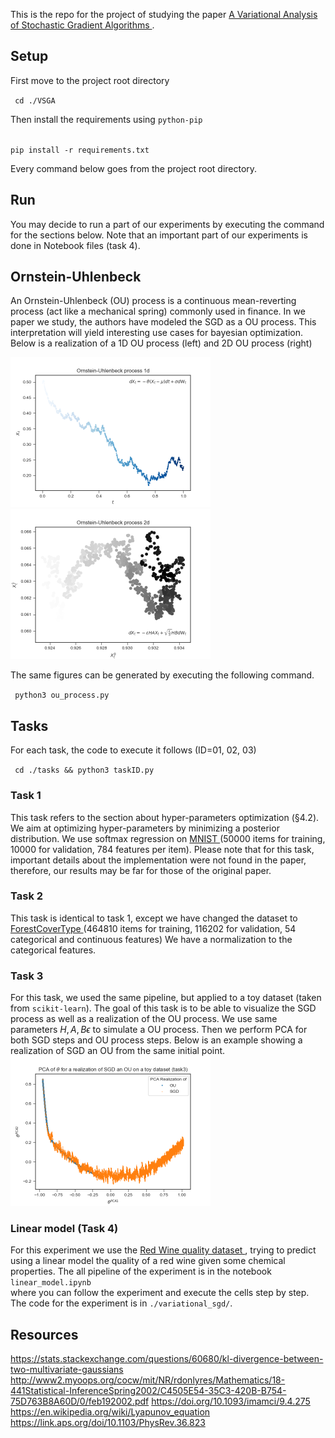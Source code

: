 This is the repo for the project of studying the paper <a href="https://arxiv.org/pdf/1602.02666.pdf"> A Variational Analysis of Stochastic Gradient Algorithms </a>. 
## Setup  
First move to the project root directory 

<code> cd ./VSGA </code>

Then install the requirements using <code>python-pip</code>

<code>
pip install -r requirements.txt
</code>

Every command below goes from the project root directory.

## Run
You may decide to run a part of our experiments by executing the command for the sections below. Note that an important part of our experiments is done in Notebook files (task 4).


## Ornstein-Uhlenbeck 
An Ornstein-Uhlenbeck (OU) process is a continuous mean-reverting process (act like a mechanical spring) commonly used in finance. 
In we paper we study, the authors have modeled the SGD as a OU process. This interpretation will yield interesting use cases for bayesian optimization.
Below is a realization of a 1D OU process (left) and 2D OU process (right) 

<img src="data/fig/ou1d.png" width="320px" height="240px"  alt="1D OU process"/><img src="data/fig/ou2d.png" width="320px" height="240px"  alt="2D OU process"/> 

The same figures can be generated by executing the following command. 

<code> python3 ou_process.py </code>

## Tasks 
For each task, the code to execute it follows (ID=01, 02, 03)

<code> cd ./tasks && python3 taskID.py</code>

### Task 1

This task refers to the section about hyper-parameters optimization (§4.2). We aim at optimizing hyper-parameters by minimizing a posterior distribution. 
We use softmax regression on <a href="http://yann.lecun.com/exdb/mnist/"> MNIST </a> (50000 items for training, 10000 for validation, 784 features per item).
Please note that for this task, important details about the implementation were not found in the paper, therefore, our results may be far for those of the original paper. 

### Task 2
This task is identical to task 1, except we have changed the dataset to <a href="https://archive.ics.uci.edu/ml/datasets/covertype"> ForestCoverType </a> (464810 items for training, 116202 for validation, 54 categorical and continuous features) 
We have a normalization to the categorical features. 

### Task 3

For this task, we used the same pipeline, but applied to a toy dataset (taken from <code>scikit-learn</code>). The goal of this task is to be able to visualize the SGD process as well as a realization of the OU process. 
We use same parameters $H, A, B \epsilon$ to simulate a OU process. Then we perform PCA for both SGD steps and OU process steps.
Below is an example showing a realization of SGD an OU from the same initial point. 
<img src="data/fig/task3/OUvsSGD_PCA.png" width="320px" height="240px"  alt="OU process"/>

### Linear model (Task 4)

For this experiment we use the <a href="https://www.kaggle.com/uciml/red-wine-quality-cortez-et-al-2009"> Red Wine quality dataset </a>, trying to predict using a linear model the quality of a red wine given some chemical properties. The all pipeline of the experiment is in the notebook <code> linear_model.ipynb </code> where you can follow the experiment and execute the cells step by step. The code for the experiment is in <code>./variational_sgd/</code>.
## Resources 

https://stats.stackexchange.com/questions/60680/kl-divergence-between-two-multivariate-gaussians
http://www2.myoops.org/cocw/mit/NR/rdonlyres/Mathematics/18-441Statistical-InferenceSpring2002/C4505E54-35C3-420B-B754-75D763B8A60D/0/feb192002.pdf
https://doi.org/10.1093/imamci/9.4.275
https://en.wikipedia.org/wiki/Lyapunov_equation
https://link.aps.org/doi/10.1103/PhysRev.36.823
